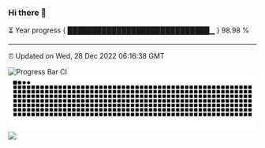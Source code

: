### Hi there 👋

⏳ Year progress { █████████████████████████████▁ } 98.98 %

---

⏰ Updated on Wed, 28 Dec 2022 06:16:38 GMT

![Progress Bar CI](https://github.com/liununu/liununu/workflows/Progress%20Bar%20CI/badge.svg)![](https://raw.githubusercontent.com/L1cardo/L1cardo/main/assets/github-contribution-grid-snake.svg)![](https://raw.githubusercontent.com/seesaws/seesaws/main/assets/github-contribution-grid-snake.svg)
